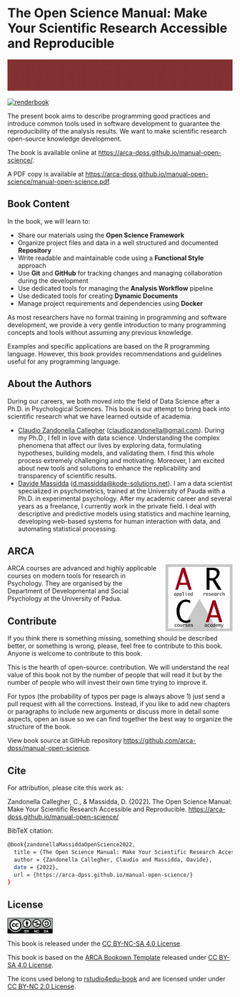 
<!-- README.md is generated from README.Rmd. Please edit that file -->

# The Open Science Manual: Make Your Scientific Research Accessible and Reproducible

<img src="assets/images/banner.png" height="70px" width="100%">

<!-- badges: start -->

[![renderbook](https://github.com/arca-dpss/manual-open-science/actions/workflows/deploy_bookdown.yml/badge.svg)](https://github.com/arca-dpss/manual-open-science/actions/workflows/deploy_bookdown.yml)
<!-- badges: end -->

The present book aims to describe programming good practices and
introduce common tools used in software development to guarantee the
reproducibility of the analysis results. We want to make scientific
research open-source knowledge development.

The book is available online at
<https://arca-dpss.github.io/manual-open-science/>.

A PDF copy is available at
<https://arca-dpss.github.io/manual-open-science/manual-open-science.pdf>.

## Book Content

In the book, we will learn to:

-   Share our materials using the **Open Science Framework**
-   Organize project files and data in a well structured and documented
    **Repository**
-   Write readable and maintainable code using a **Functional Style**
    approach
-   Use **Git** and **GitHub** for tracking changes and managing
    collaboration during the development
-   Use dedicated tools for managing the **Analysis Workflow** pipeline
-   Use dedicated tools for creating **Dynamic Documents**
-   Manage project requirements and dependencies using **Docker**

As most researchers have no formal training in programming and software
development, we provide a very gentle introduction to many programming
concepts and tools without assuming any previous knowledge.

Examples and specific applications are based on the R programming
language. However, this book provides recommendations and guidelines
useful for any programming language.

## About the Authors

During our careers, we both moved into the field of Data Science after a
Ph.D. in Psychological Sciences. This book is our attempt to bring back
into scientific research what we have learned outside of academia.

-   [Claudio Zandonella
    Callegher](https://claudiozandonella.netlify.app/)
    (<claudiozandonella@gmail.com>). During my Ph.D., I fell in love
    with data science. Understanding the complex phenomena that affect
    our lives by exploring data, formulating hypotheses, building
    models, and validating them. I find this whole process extremely
    challenging and motivating. Moreover, I am excited about new tools
    and solutions to enhance the replicability and transparency of
    scientific results.
-   [Davide Massidda](https://www.linkedin.com/in/davidemassidda/)
    (<d.massidda@kode-solutions.net>). I am a data scientist specialized
    in psychometrics, trained at the University of Pauda with a Ph.D. in
    experimental psychology. After my academic career and several years
    as a freelance, I currently work in the private field. I deal with
    descriptive and predictive models using statistics and machine
    learning, developing web-based systems for human interaction with
    data, and automating statistical processing.

## ARCA

<img style = "margin-left: 20px;" align="right" width="150" height="150" src="assets/images/arca-logo.png">

ARCA courses are advanced and highly applicable courses on modern tools
for research in Psychology. They are organised by the Department of
Developmental and Social Psychology at the University of Padua.

## Contribute

If you think there is something missing, something should be described
better, or something is wrong, please, feel free to contribute to this
book. Anyone is welcome to contribute to this book.

This is the hearth of open-source: contribution. We will understand the
real value of this book not by the number of people that will read it
but by the number of people who will invest their own time trying to
improve it.

For typos (the probability of typos per page is always above 1) just
send a pull request with all the corrections. Instead, if you like to
add new chapters or paragraphs to include new arguments or discuss more
in detail some aspects, open an issue so we can find together the best
way to organize the structure of the book.

View book source at GitHub repository
<https://github.com/arca-dpss/manual-open-science>.

## Cite

For attribution, please cite this work as:

Zandonella Callegher, C., & Massidda, D. (2022). The Open Science
Manual: Make Your Scientific Research Accessible and Reproducible.
<https://arca-dpss.github.io/manual-open-science/>

BibTeX citation:

``` bash
@book{zandonellaMassiddaOpenScience2022,
  title = {The Open Science Manual: Make Your Scientific Research Accessible and Reproducible},
  author = {Zandonella Callegher, Claudio and Massidda, Davide},
  date = {2022},
  url = {https://arca-dpss.github.io/manual-open-science/}
}
```

## License

<img src="images/cc-nc-sa.png" width="20%" style="display: block; margin: auto auto auto 0;" />

This book is released under the [CC BY-NC-SA 4.0
License](https://creativecommons.org/licenses/by-nc-sa/4.0/).

This book is based on the [ARCA Bookown
Template](https://github.com/arca-dpss/template-bookdown) released under
[CC BY-SA 4.0 License](https://creativecommons.org/licenses/by-sa/4.0/).

The icons used belong to
[rstudio4edu-book](https://rstudio4edu.github.io/rstudio4edu-book/) and
are licensed under under [CC BY-NC 2.0
License](https://creativecommons.org/licenses/by-nc/2.0/).
